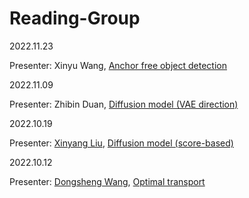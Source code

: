 # Reading-Group


2022.11.23

Presenter: Xinyu Wang, [Anchor free object detection](anchor-free.pdf)


2022.11.09

Presenter: Zhibin Duan, [Diffusion model (VAE direction)](Diffssion_vae.pdf)

2022.10.19

Presenter: [Xinyang Liu](https://github.com/xinyangATK), [Diffusion model (score-based)](pdf/DiffusionLXY.pdf)

2022.10.12

Presenter: [Dongsheng Wang](https://wds2014.github.io/), [Optimal transport](pdf/OT_CT.pdf)

